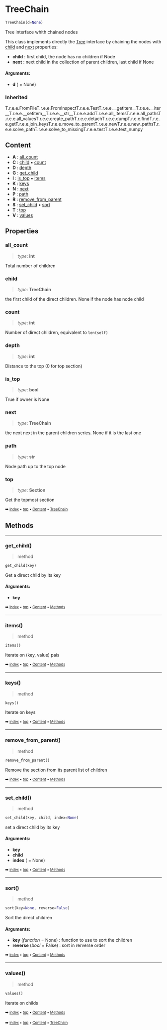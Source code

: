 # TreeChain

``` python
TreeChain(d=None)
```

Tree interface whith chained nodes

This class implements directly the [Tree](tree-tree.md) interface by chaining the nodes with [child](tree-treechain.md#child) and [next](tree-treechain.md#next)
properties:
- **child** : first child, the node has no children if Node
- **next** : next child in the collection of parent children, last child if None

#### Arguments:
- **d** ( = None)

### Inherited

T.r.e.e.FromFileT.r.e.e.FromInspectT.r.e.e.TestT.r.e.e.\_\_getitem__T.r.e.e.\_\_iter__T.r.e.e.\_\_setitem__T.r.e.e.\_\_str__T.r.e.e.addT.r.e.e.all_itemsT.r.e.e.all_pathsT.r.e.e.all_valuesT.r.e.e.create_pathT.r.e.e.detachT.r.e.e.dumpT.r.e.e.findT.r.e.e.getT.r.e.e.join_keysT.r.e.e.move_to_parentT.r.e.e.newT.r.e.e.new_pathsT.r.e.e.solve_pathT.r.e.e.solve_to_missingT.r.e.e.testT.r.e.e.test_numpy

## Content

- **A** : [all_count](tree-treechain.md#all_count)
- **C** : [child](tree-treechain.md#child) :black_small_square: [count](tree-treechain.md#count)
- **D** : [depth](tree-treechain.md#depth)
- **G** : [get_child](tree-treechain.md#get_child)
- **I** : [is_top](tree-treechain.md#is_top) :black_small_square: [items](tree-treechain.md#items)
- **K** : [keys](tree-treechain.md#keys)
- **N** : [next](tree-treechain.md#next)
- **P** : [path](tree-treechain.md#path)
- **R** : [remove_from_parent](tree-treechain.md#remove_from_parent)
- **S** : [set_child](tree-treechain.md#set_child) :black_small_square: [sort](tree-treechain.md#sort)
- **T** : [top](tree-treechain.md#top)
- **V** : [values](tree-treechain.md#values)

## Properties



### all_count

> _type_: **int**
>

Total number of children

### child

> _type_: **TreeChain**
>

the first child of the direct children. None if the node has node child

### count

> _type_: **int**
>

Number of direct children, equivalent to `len(self)`

### depth

> _type_: **int**
>

Distance to the top (0 for top section)

### is_top

> _type_: **bool**
>

True if owner is None

### next

> _type_: **TreeChain**
>

the next next in the parent children series. None if it is the last one

### path

> _type_: **str**
>

Node path up to the top node

### top

> _type_: **Section**
>

Get the topmost section

<sub>:arrow_right: [index](index.md) :black_small_square: [top](#treechain) :black_small_square: [Content](#content) :black_small_square: [TreeChain](tree-treechain.md)</sub>

## Methods



----------
### get_child()

> method

``` python
get_child(key)
```

Get a direct child by its key

#### Arguments:
- **key**

<sub>:arrow_right: [index](index.md) :black_small_square: [top](#treechain) :black_small_square: [Content](#content) :black_small_square: [Methods](tree-treechain.md#methods)</sub>

----------
### items()

> method

``` python
items()
```

Iterate on (key, value) pais

<sub>:arrow_right: [index](index.md) :black_small_square: [top](#treechain) :black_small_square: [Content](#content) :black_small_square: [Methods](tree-treechain.md#methods)</sub>

----------
### keys()

> method

``` python
keys()
```

Iterate on keys

<sub>:arrow_right: [index](index.md) :black_small_square: [top](#treechain) :black_small_square: [Content](#content) :black_small_square: [Methods](tree-treechain.md#methods)</sub>

----------
### remove_from_parent()

> method

``` python
remove_from_parent()
```

Remove the section from its parent list of children

<sub>:arrow_right: [index](index.md) :black_small_square: [top](#treechain) :black_small_square: [Content](#content) :black_small_square: [Methods](tree-treechain.md#methods)</sub>

----------
### set_child()

> method

``` python
set_child(key, child, index=None)
```

set a direct child by its key

#### Arguments:
- **key**
- **child**
- **index** ( = None)

<sub>:arrow_right: [index](index.md) :black_small_square: [top](#treechain) :black_small_square: [Content](#content) :black_small_square: [Methods](tree-treechain.md#methods)</sub>

----------
### sort()

> method

``` python
sort(key=None, reverse=False)
```

Sort the direct children

#### Arguments:
- **key** (_function_ = None) : function to use to sort the children
- **reverse** (_bool_ = False) : sort in rerverse order

<sub>:arrow_right: [index](index.md) :black_small_square: [top](#treechain) :black_small_square: [Content](#content) :black_small_square: [Methods](tree-treechain.md#methods)</sub>

----------
### values()

> method

``` python
values()
```

Iterate on childs

<sub>:arrow_right: [index](index.md) :black_small_square: [top](#treechain) :black_small_square: [Content](#content) :black_small_square: [Methods](tree-treechain.md#methods)</sub>

<sub>:arrow_right: [index](index.md) :black_small_square: [top](#treechain) :black_small_square: [Content](#content) :black_small_square: [TreeChain](tree-treechain.md)</sub>